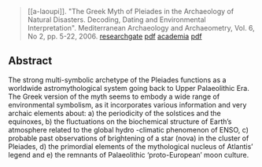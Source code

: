 > [[a-laoupi]]. "The Greek Myth of Pleiades in the Archaeology of Natural Disasters. Decoding, Dating and Environmental Interpretation". Mediterranean Archaeology and Archaeometry, Vol. 6, No 2, pp. 5-22, 2006. [researchgate](https://www.researchgate.net/publication/259324972-The-Greek-Myth-of-Pleiades-in-the-Archaeology-of-Natural-Disasters-Decoding-Dating-and-Environmental-Interpretation) [pdf](https://issuu.com/alaoupi/docs/laoupi.-pleiades) [academia](https://www.academia.edu/1941926/The-Greek-Myth-of-Pleiades-in-the-Archaeology-of-Natural-Disasters-Decoding-Dating-and-Environmental-Interpretation) [pdf](a-laoupi2006.pdf)

## Abstract
The strong multi-symbolic archetype of the Pleiades functions as a worldwide astromythological system going back to Upper Palaeolithic Era. The Greek version of the myth seems to embody a wide range of environmental symbolism, as it incorporates various information and very archaic elements about: a) the periodicity of the solstices and the equinoxes, b) the fluctuations on the biochemical structure of Earth’s atmosphere related to the global hydro -climatic phenomenon of ENSO, c) probable past observations of brightening of a star (nova) in the cluster of Pleiades, d) the primordial elements of the mythological nucleus of Atlantis’ legend and e) the remnants of Palaeolithic ‘proto-European’ moon culture.